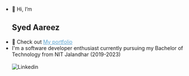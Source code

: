 - 👋 Hi, I’m <h2>Syed Aareez</h2>
- 👀 Check out <a href="https://syedaareez.vercel.app/" style="color:#5ea5d1; ">My portfolio</a>
- I'm a software developer enthusiast currently pursuing my Bachelor of Technology from NIT Jalandhar (2019-2023)<br></br>
<a href="https://www.linkedin.com/in/syed-aareez-63414b197/" style="text-decoration:none;"><img src="https://img.shields.io/badge/LinkedIn-blue?style=for-the-badge&logo=linkedin&logoColor=white" alt="Linkedin"/></a>

<!---
syedaareez/syedaareez is a ✨ special ✨ repository because its `README.md` (this file) appears on your GitHub profile.
You can click the Preview link to take a look at your changes.
--->

